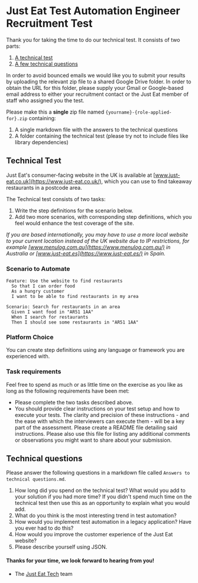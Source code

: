 # Just Eat Test Automation Engineer Recruitment Test

Thank you for taking the time to do our technical test. It consists of two parts:

  1. [A technical test](#technical-test)
  1. [A few technical questions](#technical-questions)

In order to avoid bounced emails we would like you to submit your results by uploading the relevant zip file to a shared Google Drive folder. In order to obtain the URL for this folder, please supply your Gmail or Google-based email address to either your recruitment contact or the Just Eat member of staff who assigned you the test.

Please make this a **single** zip file named `{yourname}-{role-applied-for}.zip` containing:

  1. A single markdown file with the answers to the technical questions
  1. A folder containing the technical test (please try not to include files like library dependencies)

## Technical Test

Just Eat's consumer-facing website in the UK is available at [www.just-eat.co.uk](https://www.just-eat.co.uk/), which you can use to find takeaway restaurants in a postcode area.

The Technical test consists of two tasks:

  1. Write the step definitions for the scenario below.
  1. Add two more scenarios, with corresponding step definitions, which you feel would enhance the test coverage of the site.

_If you are based internationally, you may have to use a more local website to your current location instead of the UK website due to IP restrictions, for example [www.menulog.com.au](https://www.menulog.com.au/) in Australia or [www.just-eat.es](https://www.just-eat.es/) in Spain._

### Scenario to Automate

```
Feature: Use the website to find restaurants
  So that I can order food
  As a hungry customer
  I want to be able to find restaurants in my area

Scenario: Search for restaurants in an area
  Given I want food in "AR51 1AA"
  When I search for restaurants
  Then I should see some restaurants in "AR51 1AA"
```

### Platform Choice

You can create step definitions using any language or framework you are experienced with.

### Task requirements

Feel free to spend as much or as little time on the exercise as you like as long as the following requirements have been met:

  * Please complete the two tasks described above.
  * You should provide clear instructions on your test setup and how to execute your tests. The clarity and precision of these instructions - and the ease with which the interviewers can execute them - will be a key part of the assessment. Please create a README file detailing said instructions. Please also use this file for listing any additional comments or observations you might want to share about your submission.

## Technical questions

Please answer the following questions in a markdown file called `Answers to technical questions.md`.

  1. How long did you spend on the technical test? What would you add to your solution if you had more time? If you didn't spend much time on the technical test then use this as an opportunity to explain what you would add.
  1. What do you think is the most interesting trend in test automation?
  1. How would you implement test automation in a legacy application? Have you ever had to do this?
  1. How would you improve the customer experience of the Just Eat website?
  1. Please describe yourself using JSON.


#### Thanks for your time, we look forward to hearing from you!
- The [Just Eat Tech](https://careers.just-eat.com/departments/technology) team
